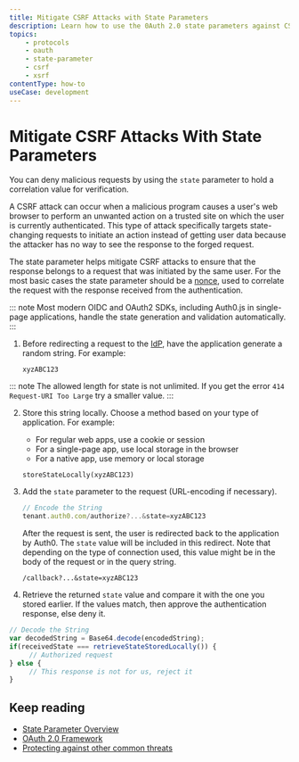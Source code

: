 ```yaml
---
title: Mitigate CSRF Attacks with State Parameters
description: Learn how to use the 0Auth 2.0 state parameters against CSRF attacks.
topics:
    - protocols
    - oauth
    - state-parameter
    - csrf
    - xsrf
contentType: how-to
useCase: development
---
```

# Mitigate CSRF Attacks With State Parameters

You can deny malicious requests by using the `state` parameter to hold a correlation value for verification.

A CSRF attack can occur when a malicious program causes a user's web browser to perform an unwanted action on a trusted site on which the user is currently authenticated. This type of attack specifically targets state-changing requests to initiate an action instead of getting user data because the attacker has no way to see the response to the forged request.

The state parameter helps mitigate CSRF attacks to ensure that the response belongs to a request that was initiated by the same user. For the most basic cases the state parameter should be a [nonce](https://en.wikipedia.org/wiki/Cryptographic_nonce), used to correlate the request with the response received from the authentication. 

::: note
Most modern OIDC and OAuth2 SDKs, including Auth0.js in single-page applications, handle the state generation and validation automatically. 
:::

1. Before redirecting a request to the [IdP](/identityproviders), have the application generate a random string. For example:

   ```text
   xyzABC123
   ```

::: note
The allowed length for state is not unlimited. If you get the error `414 Request-URI Too Large` try a smaller value.
:::

2. Store this string locally. Choose a method based on your type of application. For example:

   * For regular web apps, use a cookie or session
   * For a single-page app, use local storage in the browser
   * For a native app, use memory or local storage

   ```text
   storeStateLocally(xyzABC123)
   ```

3. Add the `state` parameter to the request (URL-encoding if necessary).

   ```js
   // Encode the String
   tenant.auth0.com/authorize?...&state=xyzABC123
   ```

   After the request is sent, the user is redirected back to the application by Auth0. The `state` value will be included in this redirect. Note that depending on the type of connection used, this value might be in the body of the request or in the query string.

   ```text
   /callback?...&state=xyzABC123
   ```

4.  Retrieve the returned `state` value and compare it with the one you stored earlier. If the values match, then approve the authentication response, else deny it.

   ```js
   // Decode the String
   var decodedString = Base64.decode(encodedString);
   if(receivedState === retrieveStateStoredLocally()) {
    	// Authorized request
   } else {
    	// This response is not for us, reject it
   }
   ```

## Keep reading

* [State Parameter Overview](/protocols/oauth2/oauth0-state)
* [OAuth 2.0 Framework](/protocols/oauth2)
* [Protecting against other common threats](/security/common-threats)
